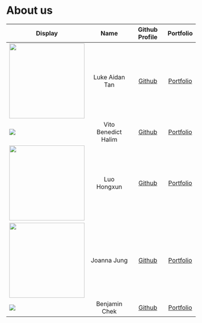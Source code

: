 # About us

| Display                                                                                                                                                                                                                  |        Name         |             Github Profile              |             Portfolio             |
|--------------------------------------------------------------------------------------------------------------------------------------------------------------------------------------------------------------------------|:-------------------:|:---------------------------------------:|:---------------------------------:|
| <img src="https://avatars.githubusercontent.com/u/178822703?v=4" width="200">                                                                                                                                            |   Luke Aidan Tan    | [Github](https://github.com/lukeai-tan) | [Portfolio](team/lukeai-tan.md) |
| ![](https://media.licdn.com/dms/image/v2/D5603AQH18m1LLlHhQQ/profile-displayphoto-shrink_200_200/B56ZTQ9X.XHwAc-/0/1738672538423?e=1761782400&v=beta&t=BBDavdmKHKzxpc5_vBCRl2UWnQVq59z1hLevDBPoWZ0)                      | Vito Benedict Halim |   [Github](https://github.com/V1T0bh)   |  [Portfolio](team/v1t0bh.md)  |
| <img src="https://i2-prod.mirror.co.uk/article29581465.ece/ALTERNATES/s1200d/0_Paddington-Bear-the-movie.jpg" width="200">                                                                                               |     Luo Hongxun     | [Github](https://github.com/BestBearrr) |   [Portfolio](team/hongxun.md)    |
| <img src = "https://media.licdn.com/dms/image/v2/D5603AQGXs5Gmo4Mc_w/profile-displayphoto-shrink_800_800/B56ZVI6c92HsAc-/0/1740685037956?e=1762387200&v=beta&t=UehrMqcYM3baiqLZlEcjGiGGzzx_rp9AECZp6yAZ4KI" width="200"> |     Joanna Jung     |      [Github](https://github.com/joannaj00)      |  [Portfolio](team/joannaJung.md)  |
| ![](https://media.licdn.com/dms/image/v2/D5603AQFwr-8mb0WrOg/profile-displayphoto-shrink_200_200/B56ZdZbE8iGoAY-/0/1749551961451?e=1762387200&v=beta&t=L56PmTjCDQfV0fSfPcm8cy1xRJpJfjQqvkJonj-y-Qw)                      |     Benjamin Chek     |      [Github](https://github.com/BenyAlbatross)      |  [Portfolio](team/benjaminChek.md)  |
